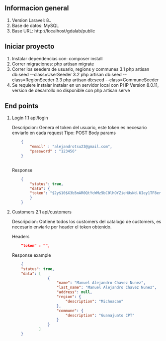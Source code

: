 

## Informacion general

1. Version Laravel: 8.*.*
2. Base de datos: MySQL
3. Base URL: http://localhost/gdalab/public
## Iniciar proyecto
1. Instalar dependencias con: composer install
2. Correr migraciones: php artisan migrate
3. Correr los seeders de usuario, regions y communes
	3.1 php artisan db:seed --class=UserSeeder
	3.2 php artisan db:seed --class=RegionSeeder
	3.3 php artisan db:seed --class=CommuneSeeder
4. Se requiere instalar instalar en un servidor local con PHP Version 8.0.11, version de desarrollo no disponible con php artisan serve

## End points

1. Login
	1.1 api/login

	Descripcion: Genera el token del usuario, este token es necesario enviarlo en cada request
	Tipo: POST
	Body params
	```json
		{
			"email" : "alejandrotsu23@gmail.com",
			"password" : "123456"
		}
		
	```

	Response
	```json
		{
			"status": true,
			"data": {
			"token": "$2y$10$X3b5mAR0QtYcWMz5bC0lhOYZieHUsNd.UIey1TF8erg8X5ZyUeMuW"
			}
		}
	```


2. Customers
	2.1 api/customers

	Descripcion: Obtiene todos los customers del catalogo de customers, es necesario enviarle por header el token
	obtenido.

	Headers
	```json
		"token" : "",
	```

	Response example
	```json
		{
		"status": true,
		"data": [
					{
						"name": "Manuel Alejandro Chavez Nunez",
						"last_name": "Manuel Alejandro Chavez Nunez",
						"address": null,
						"region": {
							"description": "Michoacan"
						},
						"commune": {
							"description": "Guanajuato CPT"
						}
					}
				]
		}
	```





